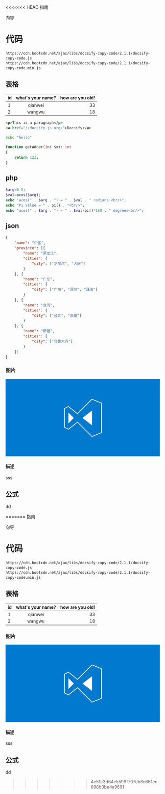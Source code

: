 <<<<<<< HEAD
指南

向导

# 代码

```
https://cdn.bootcdn.net/ajax/libs/docsify-copy-code/2.1.1/docsify-copy-code.js
https://cdn.bootcdn.net/ajax/libs/docsify-copy-code/2.1.1/docsify-copy-code.min.js
```

## 表格

| id  | what's your name? | how are you old! |
| --- | :---------------: | ---------------: |
| 1   |      qianwei      |               33 |
| 2   |      wangwu       |               18 |

```html
<p>This is a paragraph</p>
<a href="//docsify.js.org/">Docsify</a>
```

```bash
echo "hello"
```

```php
function getAdder(int $x): int 
{
    return 123;
}
```

## php

```php
$arg=0.5;
$val=acos($arg);
echo "acos(" . $arg . ") = " . $val . " radians.<br/>";
echo "Pi value = " . pi() . "<br/>";    
echo "acos(" . $arg . ") = " . $val/pi()*180 . " degrees<br/>";
```

## json

```json
{
    "name": "中国",
    "province": [{
        "name": "黑龙江",
        "cities": {
            "city": ["哈尔滨", "大庆"]
        }
    }, {
        "name": "广东",
        "cities": {
            "city": ["广州", "深圳", "珠海"]
        }
    }, {
        "name": "台湾",
        "cities": {
            "city": ["台北", "高雄"]
        }
    }, {
        "name": "新疆",
        "cities": {
            "city": ["乌鲁木齐"]
        }
    }]
}
```


### 图片

![](media/1.jpeg)

#### 描述

sss

## 公式

dd


=======
指南

向导

# 代码

```
https://cdn.bootcdn.net/ajax/libs/docsify-copy-code/2.1.1/docsify-copy-code.js
https://cdn.bootcdn.net/ajax/libs/docsify-copy-code/2.1.1/docsify-copy-code.min.js
```

## 表格

| id  | what's your name? | how are you old! |
| --- | :---------------: | ---------------: |
| 1   |      qianwei      |               33 |
| 2   |      wangwu       |               18 |


### 图片

![](media/1.jpeg)

#### 描述

sss

## 公式

dd


>>>>>>> 4e51c3d64c5599f707cb6c661ec898b3be4a9691
